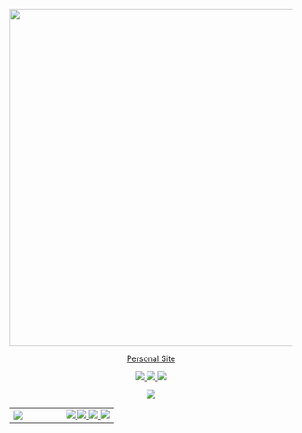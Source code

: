 <p align="center">
  <a href="https://git.io/typing-svg">
    <img width="600" src="https://readme-typing-svg.herokuapp.com?size=24&duration=4000&center=true&vCenter=true&lines=Hello%2C+I'm+Petar!;I'm+a+Serbian+programmer.;I+hope+you+like+my+profile!">
  </a>
</p>
<p align="center">
  <a href="https://petar.cc">Personal Site</a>
</p>
<p align="center">
<!--   <a href="https://dev.discordprofiles.me">
    <img src="https://dev.discordprofiles.me/badge/status/139095725110722560?simple=true"/>
  </a>
  <a href="https://dev.discordprofiles.me">
    <img src="https://dev.discordprofiles.me/badge/vscode/139095725110722560"/>
  </a>
  <a href="https://dev.discordprofiles.me">
    <img src="https://dev.discordprofiles.me/badge/playing/139095725110722560"/>
  </a> -->
  <a href="https://ko-fi.com/amione">
    <img src="https://badgen.net/badge/icon/kofi?icon=kofi&label"/>
  </a>
  <a href="https://komarev.com/ghpvc">
    <img src="https://komarev.com/ghpvc/?username=xamionex"/>
  </a>
  <a href="https://wakatime.com/@amione">
    <img src="https://wakatime.com/badge/user/6fd038ee-1943-42ab-a1b5-2179f8846e21.svg"/>
  </a>
<p align="center">
  <a href="https://github.com/ryo-ma/github-profile-trophy">
    <img src="https://github-profile-trophy.vercel.app/?username=xamionex&column=-1&theme=onedark" />
  </a>
</p>

<table>
  <tr>
    <td width=50%>
      <a href="https://github-readme-stats.vercel.app/">
        <img src="https://github-readme-stats.vercel.app/api/wakatime?username=amione&theme=midnight-purple" />
      </a>
    </td>
    <td width=50%>
      <a href="https://discord.c99.nl">
        <img src="https://discord.c99.nl/widget/theme-3/139095725110722560.png" />
      </a>
      <a href="https://github-readme-stats.vercel.app/">
        <img src="https://github-readme-stats.vercel.app/api?username=xamionex&count_private=true&show_icons=true&theme=midnight-purple">
        <img src="https://github-readme-stats.vercel.app/api/top-langs/?username=xamionex&layout=compact&theme=midnight-purple">
      </a>
      <a href="https://readme-jokes.vercel.app">
        <img src="https://readme-jokes.vercel.app/api?bgColor=%23073b4c&textColor=%2306d6a0&aColor=%2306d6a0&borderColor=%2306d6a0" />
      </a>
    </td>
    </tr>
  </table>
